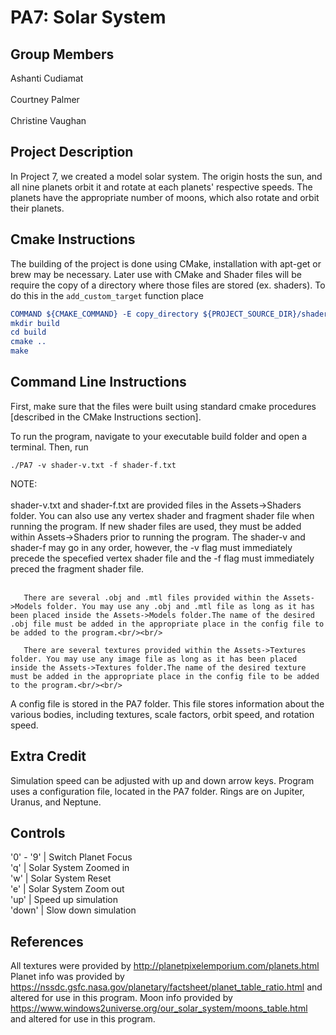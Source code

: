 # PA7: Solar System

## Group Members
Ashanti Cudiamat<br/><br/>
Courtney Palmer<br/><br/>
Christine Vaughan

## Project Description
In Project 7, we created a model solar system. The origin hosts the sun, and all nine planets orbit it and rotate at each planets' respective speeds. The planets have the appropriate number of moons, which also rotate and orbit their planets.

## Cmake Instructions
The building of the project is done using CMake, installation with apt-get or brew may be necessary. Later use with CMake and Shader files will be require the copy of a directory where those files are stored (ex. shaders). To do this in the ```add_custom_target``` function place 
```cmake
COMMAND ${CMAKE_COMMAND} -E copy_directory ${PROJECT_SOURCE_DIR}/shaders/ ${CMAKE_CURRENT_BINARY_DIR}/shaders
mkdir build
cd build
cmake ..
make
```

## Command Line Instructions
First, make sure that the files were built using standard cmake procedures [described in the CMake Instructions section].

To run the program, navigate to your executable build folder and open a terminal. Then, run
```
./PA7 -v shader-v.txt -f shader-f.txt
```
NOTE: <br/><br/>
       shader-v.txt and shader-f.txt are provided files in the Assets->Shaders folder. You can also use any vertex shader and fragment shader file when running the program. If new shader files are used, they must be added within Assets->Shaders prior to running the program. The shader-v and shader-f may go in any order, however, the -v flag must immediately precede the specefied vertex shader file and the -f flag must immediately preced the fragment shader file. <br/><br/>
       
       There are several .obj and .mtl files provided within the Assets->Models folder. You may use any .obj and .mtl file as long as it has been placed inside the Assets->Models folder.The name of the desired .obj file must be added in the appropriate place in the config file to be added to the program.<br/><br/>

       There are several textures provided within the Assets->Textures folder. You may use any image file as long as it has been placed inside the Assets->Textures folder.The name of the desired texture must be added in the appropriate place in the config file to be added to the program.<br/><br/>
       
A config file is stored in the PA7 folder. This file stores information about the various bodies, including textures, scale factors, orbit speed, and rotation speed.

## Extra Credit
Simulation speed can be adjusted with up and down arrow keys.
Program uses a configuration file, located in the PA7 folder.
Rings are on Jupiter, Uranus, and Neptune.

## Controls
'0' - '9' | Switch Planet Focus<br/>
'q'       | Solar System Zoomed in<br/>
'w'       | Solar System Reset<br/>
'e'       | Solar System Zoom out<br/>
'up'      | Speed up simulation<br/>
'down'    | Slow down simulation

## References
All textures were provided by http://planetpixelemporium.com/planets.html <br/>
Planet info was provided by https://nssdc.gsfc.nasa.gov/planetary/factsheet/planet_table_ratio.html and altered for use in this program.
Moon info provided by https://www.windows2universe.org/our_solar_system/moons_table.html  and altered for use in this program.

